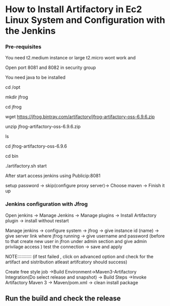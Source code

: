<h1>How to Install Artifactory in Ec2 Linux System and Configuration with the Jenkins </h1>

<h3>Pre-requisites</h3>

You need t2.medium instance or large t2.micro wont work  and 

Open port 8081 and 8082 in security group 

You need java to be installed 

cd /opt 

mkdir jfrog


cd jfrog

wget https://jfrog.bintray.com/artifactory/jfrog-artifactory-oss-6.9.6.zip

unzip jfrog-artifactory-oss-6.9.6.zip

ls 

cd jfrog-artifactory-oss-6.9.6

cd bin 

./artifactory.sh start


After start access jenkins using Publicip:8081

setup password -> skip(configure proxy server)-> Choose maven -> Finish it up 


<h3> Jenkins configuration with Jfrog </h3>
 

Open jenkins -> Manage Jenkins -> Manage plugins -> Install  Artifactory plugin -> install without restart 

Manage jenkins -> configure system -> jfrog -> give instance id (name) ->  give server link where jfrog running -> give username and password (before to that create new user in jfron under admin section and give admin privilage access ) test the connection -> save and apply 



NOTE::::::::::: (if test failed , click on advanced option and check for the artifact and sistribution atleast artifcatory should success)


Create free style job ->Build Environment->Maven3-Artifactory Integration(Do select release and snapshot) -> Build Steps ->Invoke Artifactory Maven 3
->  Maven/pom.xml -> clean install package 

 Run the build and check the release 
-
 

